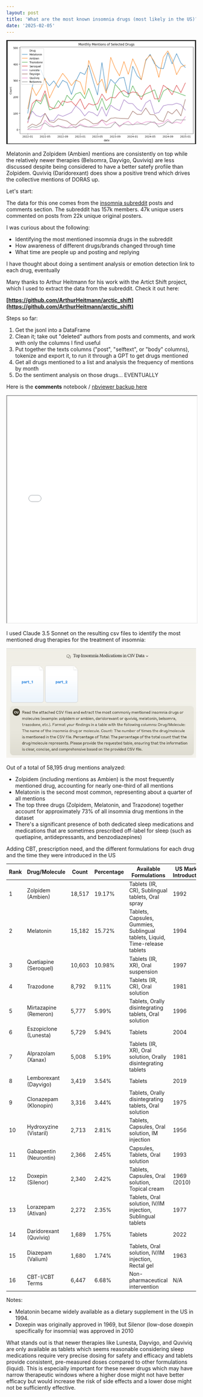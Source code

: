 ```yaml
---
layout: post
title: 'What are the most known insomnia drugs (most likely in the US)?'
date: '2025-02-05'
---
```



![alt text](/assets/images/insomnia_drug_mentions.png)


Melatonin and Zolpidem (Ambien) mentions are consistently on top while the relatively newer therapies (Belsomra, Dayvigo, Quviviq) are less discussed despite being considered to have a better satefy profile than Zolpidem. Quviviq (Daridorexant) does show a positive trend which drives the collective mentions of DORAS up.


Let's start:


The data for this one comes from the [insomnia subreddit](https://www.reddit.com/r/insomnia/) posts and comments section. The subreddit has 157k members. 47k unique users commented on posts from 22k unique original posters.


I was curious about the following: 

- Identifying the most mentioned insomnia drugs in the subreddit
- How awareness of different drugs/brands changed through time
- What time are people up and posting and replying


I have thought about doing a sentiment analysis or emotion detection link to each drug, eventually


Many thanks to Arthur Heitmann for his work with the Artict Shift project, which I used to extract the data from the subreddit.
Check it out here:


**[https://github.com/ArthurHeitmann/arctic_shift](https://github.com/ArthurHeitmann/arctic_shift)**


Steps so far:
1. Get the jsonl into a DataFrame
2. Clean it; take out "deleted" authors from posts and comments, and work with only the columns I find useful
3. Put together the texts columns ("post", "selftext", or "body" columns), tokenize and export it, to run it through a GPT to get drugs mentioned
4. Get all drugs mentioned to a list and analysis the frequency of mentions by month
5. Do the sentiment analysis on those drugs... EVENTUALLY
   

Here is the **comments** notebook / [nbviewer backup here](https://nbviewer.org/github/cardoesnumbers/cardoesnumbers.github.io/blob/main/assets/notebooks/insomnia_comments.ipynb)


<iframe src="/assets/notebooks/insomnia_comments.html" width="100%" height="600px"></iframe> 


I used Claude 3.5 Sonnet on the resulting csv files to identify the most mentioned drug therapies for the treatment of insomnia:

![Claude Screenshot1](/assets/images/claude-prompt.png)

Out of a total of 58,195 drug mentions analyzed:

- Zolpidem (including mentions as Ambien) is the most frequently mentioned drug, accounting for nearly one-third of all mentions
- Melatonin is the second most common, representing about a quarter of all mentions
- The top three drugs (Zolpidem, Melatonin, and Trazodone) together account for approximately 73% of all insomnia drug mentions in the dataset
- There's a significant presence of both dedicated sleep medications and medications that are sometimes prescribed off-label for sleep (such as quetiapine, antidepressants, and benzodiazepines)

Adding CBT, prescription need, and the different formulations for each drug and the time they were introduced in the US


| Rank | Drug/Molecule | Count | Percentage | Available Formulations | US Market Introduction | Prescription Required |
|------|---------------|--------|------------|----------------------|---------------------|---------------------|
| 1 | Zolpidem (Ambien) | 18,517 | 19.17% | Tablets (IR, CR), Sublingual tablets, Oral spray | 1992 | Yes |
| 2 | Melatonin | 15,182 | 15.72% | Tablets, Capsules, Gummies, Sublingual tablets, Liquid, Time-release tablets | 1994 | No |
| 3 | Quetiapine (Seroquel) | 10,603 | 10.98% | Tablets (IR, XR), Oral suspension | 1997 | Yes |
| 4 | Trazodone | 8,792 | 9.11% | Tablets (IR, CR), Oral solution | 1981 | Yes |
| 5 | Mirtazapine (Remeron) | 5,777 | 5.99% | Tablets, Orally disintegrating tablets, Oral solution | 1996 | Yes |
| 6 | Eszopiclone (Lunesta) | 5,729 | 5.94% | Tablets | 2004 | Yes |
| 7 | Alprazolam (Xanax) | 5,008 | 5.19% | Tablets (IR, XR), Oral solution, Orally disintegrating tablets | 1981 | Yes |
| 8 | Lemborexant (Dayvigo) | 3,419 | 3.54% | Tablets | 2019 | Yes |
| 9 | Clonazepam (Klonopin) | 3,316 | 3.44% | Tablets, Orally disintegrating tablets, Oral solution | 1975 | Yes |
| 10 | Hydroxyzine (Vistaril) | 2,713 | 2.81% | Tablets, Capsules, Oral solution, IM injection | 1956 | Yes |
| 11 | Gabapentin (Neurontin) | 2,366 | 2.45% | Capsules, Tablets, Oral solution | 1993 | Yes |
| 12 | Doxepin (Silenor) | 2,340 | 2.42% | Tablets, Capsules, Oral solution, Topical cream | 1969 (2010) | Yes |
| 13 | Lorazepam (Ativan) | 2,272 | 2.35% | Tablets, Oral solution, IV/IM injection, Sublingual tablets | 1977 | Yes |
| 14 | Daridorexant (Quviviq) | 1,689 | 1.75% | Tablets | 2022 | Yes |
| 15 | Diazepam (Valium) | 1,680 | 1.74% | Tablets, Oral solution, IV/IM injection, Rectal gel | 1963 | Yes |
| 16 | CBT-I/CBT Terms | 6,447 | 6.68% | Non-pharmaceutical intervention | N/A | N/A |


Notes:
- Melatonin became widely available as a dietary supplement in the US in 1994.
- Doxepin was originally approved in 1969, but Silenor (low-dose doxepin specifically for insomnia) was approved in 2010


What stands out is that newer therapies like Lunesta, Dayvigo, and Quviviq are only available as tablets which seems reasonable considering sleep medications require very precise dosing for safety and efficacy and tablets provide consistent, pre-measured doses compared to other formulations (liquid). This is especially important for these newer drugs which may have narrow therapeutic windows where a higher dose might not have better efficacy but would increase the risk of side effects and a lower dose might not be sufficiently effective. 
